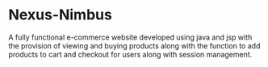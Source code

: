 # Nexus-Nimbus
A fully functional e-commerce website developed using java and jsp with the provision of viewing and buying products along with the function to add products to cart and checkout for users along with session management. 
